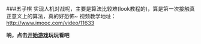 ###五子棋
实现人机对战呢，主要是算法比较难(look教程的)，算是第一次接触真正意义上的算法，真的好恐怖~
视频教学地址：http://www.imooc.com/video/11633

**呐，点击[开始游戏](http://littlezong.coding.me/chess-game)玩玩看吧**
